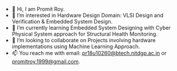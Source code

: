 - 👋 Hi, I am Promit Roy.
- 👀 I’m interested in Hardware Design Domain: VLSI Design and Verification & Embedded System Design.
- 🌱 I’m currently learning Embedded System Designing with Cyber Physical System approach for Structural Health Monitoring.
- 💞️ I’m looking to collaborate on Projects involving hardware implementations using Machine Learning Approach.
- 📫 You reach me with email: pr18u10260@btech.nitdgp.ac.in or promitroy.1999@gmail.com.
